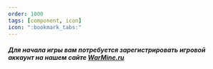 ```yaml
---
order: 1000
tags: [component, icon]
icon: ":bookmark_tabs:"
---
```

##### Для начала игры вам потребуется зарегистрировать игровой аккаунт на нашем сайте [WarMine.ru](https://warmine.ru/ "нашем сайте")
